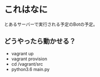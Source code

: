 # これはなに

とあるサーバーで実行される予定のBotの予定。

## どうやったら動かせる？

- vagrant up
- vagrant provision
- cd /vagrant/src
- python3.6 main.py
